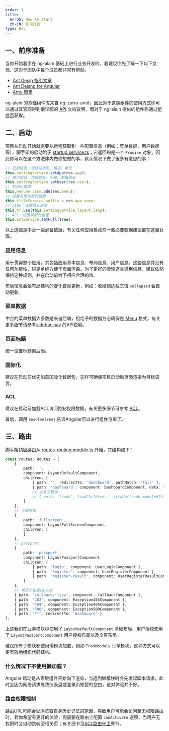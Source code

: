 ```yaml
---
order: 1
title:
  en-US: How to start
  zh-CN: 如何开始
type: Dev
---
```


## 一、前序准备

当你开始着手在 ng-alain 基础上进行业务开发时，我建议你先了解一下以下文档，这对于团队中每个成员都非常有帮助。

+ [Ant Desig 指引文章](//ant.design/docs/spec/introduce-cn)
+ [Ant Deisng for Angular](//ng.ant.design/)
+ [Antv 图表](//antv.alipay.com/zh-cn/index.html)

ng-alain 的基础组件库来自 ng-zorro-antd，因此对于这类组件的使用方式你可以通过其官网得到很详细的 [API](//ng.ant.design/) 文档说明，而对于 ng-alain 提供的组件则通过[组件页](/components)获取。

## 二、启动

项目从启动开始就需要从远程获取到一些配置信息（例如：菜单数据、用户数据等），脚手架的启动始于 [startup.service.ts](https://github.com/cipchk/ng-alain/blob/master/src/app/core/startup/startup.service.ts)；它返回的是一个 `Promise` 对象，因此你可以在这个方法体内做你想做的事，默认情况下做了很多有意思的事：

```ts
// 应用信息：包括站点名、描述、年份
this.settingService.setApp(res.app);
// 用户信息：包括姓名、头像、邮箱地址
this.settingService.setUser(res.user);
// 初始化菜单
this.menuService.add(res.menu);
// 设置页面标题的后缀
this.titleService.suffix = res.app.name;
// i18n：设置默认语言
this.tr.use(this.settingService.layout.lang);
// ACL：设置权限为全量
this.aclService.setFull(true);
```

以上这些是中台一些必备数据，有关任何应用启动前一些必要数据建议都在这里获取。

### 应用信息

用于贯穿整个应用，其包括应用基本信息、布局信息、用户信息。这些信息并没有任何功能性，只是单纯方便于页面渲染。为了更好的管理这类通用信息，建议依然保持这种规则，并在启动前给予相应合理的值。

布局信息会依布局结构的变化自动更新，例如：收缩侧边栏其值 `collapsed` 会自动更新。

### 菜单数据

中台的菜单数据大多数是来自后端，但给予的数据务必确保是 [Menu](https://github.com/cipchk/delon/blob/master/packages/theme/services/menu/interface.ts) 格式，有关更多细节请参考[sidebar-nav](/components/sidebar-nav) 的API说明。

### 页面标题

统一设置标题前后缀。

### 国际化

建议在启动前优先加载国际化数据包，这样可确保项目启动后页面渲染为目标语言。

### ACL

建议在启动前加载ACL访问控制权限数据，有关更多细节可参考 [ACL](/acl)。

最后，调用 `resolve(res)` 告诉Angular可以进行组件渲染了。

## 三、路由

脚手架顶层路由从 [routes-routing.module.ts](https://github.com/cipchk/ng-alain/blob/master/src/app/routes/routes-routing.module.ts) 开始，其结构如下：

```ts
const routes: Routes = [
    {
        path: '',
        component: LayoutDefaultComponent,
        children: [
            { path: '', redirectTo: 'dashboard', pathMatch: 'full' },
            { path: 'dashboard', component: DashboardComponent, data: { title: '仪表盘' } },
            // 业务子模块
            // { path: 'trade', loadChildren: './trade/trade.module#TradeModule' }
        ]
    },
    // 全屏布局
    {
        path: 'fullscreen',
        component: LayoutFullScreenComponent,
        children: [
        ]
    },
    // passport
    {
        path: 'passport',
        component: LayoutPassportComponent,
        children: [
            { path: 'login', component: UserLoginComponent },
            { path: 'register', component: UserRegisterComponent },
            { path: 'register-result', component: UserRegisterResultComponent }
        ]
    },
    // 单页不包裹Layout
    { path: 'callback/:type', component: CallbackComponent },
    { path: '403', component: Exception403Component },
    { path: '404', component: Exception404Component },
    { path: '500', component: Exception500Component },
    { path: '**', redirectTo: 'dashboard' }
];
```

上述我们在业务模块中使用了 `LayoutDefaultComponent` 基础布局、用户授权使用了 `LayoutPassportComponent` 用户授权布局以及全屏布局。

建议所有子模块都使用懒模块加载，例如 `TradeModule` 订单模块，这种方式可以更有效地组织代码结构。

### 什么情况下不使用懒加载？

Angular 启动是从顶层组件开始向下渲染，当遇到懒模块时会先发起脚本请求，此时会因为网络请求导致仪表盘或登录页短暂的空白，这对体验并不好。

### 路由权限控制

路由URL可能会受浏览器自身历史记忆的原因，导致用户可能会访问至无权限路由时，若你希望有更好的体验，则需要在路由上配置 `canActivate` 选项，当用户无权限时会自动跳转至相关页；有关细节见[ACL路由守卫](/acl/guard)章节。
